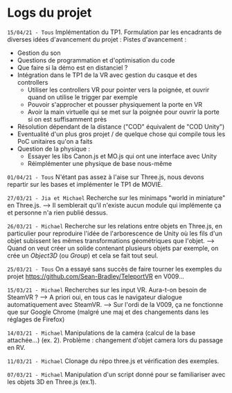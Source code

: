 # Logs du projet

```15/04/21 - Tous```
Implémentation du TP1. 
Formulation par les encadrants de diverses idées d'avancement du projet : 
Pistes d'avancement : 
- Gestion du son
- Questions de programmation et d'optimisation du code
- Que faire si la démo est en distanciel ?
- Intégration dans le TP1 de la VR avec gestion du casque et des controllers
    - Utiliser les controllers VR pour pointer vers la poignée, et ouvrir quand on utilise le trigger par exemple
    - Pouvoir s'approcher et pousser physiquement la porte en VR
    - Avoir la main virtuelle qui se met sur la poignée pour ouvrir la porte si on est suffisamment près
- Résolution dépendant de la distance ("COD" équivalent de "COD Unity")
- Eventualité d'un plus gros projet / de quelque chose qui compile tous les PoC unitaires qu'on a faits
- Question de la physique :
    - Essayer les libs Canon.js et MO.js qui ont une interface avec Unity
    - Réimplémenter une physique de base nous-même

```01/04/21 - Tous```
N'étant pas assez à l'aise sur Three.js, nous devons repartir sur les bases et implémenter le TP1 de MOVIE.

```27/03/21 - Jia et Michael```
Recherche sur les minimaps "world in miniature" en Three.js.
--> Il semblerait qu'il n'existe aucun module qui implémente ça et personne n'a rien publié dessus.

```26/03/21 - Michael```
Recherche sur les relations entre objets en Three.js, en particulier pour reproduire l'idée de l'arborescence de Unity où les fils d'un objet subissent les mêmes transformations géométriques que l'objet.
--> Quand on veut créer un solide contenant plusieurs objets par exemple, on crée un *Object3D* (ou *Group*) et cela se fait tout seul.

```25/03/21 - Tous```
On a essayé sans succès de faire tourner les exemples du projet https://github.com/Sean-Bradley/TeleportVR en V009... 

```15/03/21 - Michael```
Recherches sur les input VR. Aura-t-on besoin de SteamVR ? 
--> A priori oui, en tous cas le navigateur dialogue automatiquement avec SteamVR.
--> Sur l'ordi de la V009, ça ne fonctionne que sur Google Chrome (malgré une maj et des changements dans les réglages de Firefox)

```14/03/21 - Michael```
Manipulations de la caméra (calcul de la base attachée...) (ex. 2). Problème : changement d'objet camera lors du passage en RV.

```11/03/21 - Michael```
Clonage du répo three.js et vérification des exemples.

```07/03/21 - Michael```
Manipulation d'un script donné pour se familiariser avec les objets 3D en Three.js (ex.1).